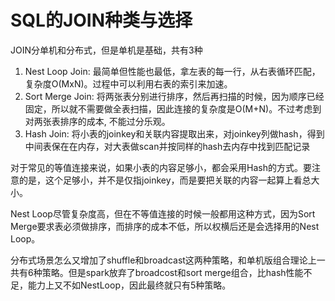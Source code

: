 SQL的JOIN种类与选择
==
JOIN分单机和分布式，但是单机是基础，共有3种

1. Nest Loop Join: 最简单但性能也最低，拿左表的每一行，从右表循环匹配，复杂度O(MxN)。过程中可以利用右表的索引来加速。
2. Sort Merge Join: 将两张表分别进行排序，然后再扫描的时候，因为顺序已经固定，所以就不需要做全表扫描，因此连接的复杂度是O(M+N)。不过考虑到对两张表排序的成本, 不能过分乐观。
3. Hash Join: 将小表的joinkey和关联内容提取出来，对joinkey列做hash，得到中间表保在在内存，对大表做scan并按同样的hash去内存中找到匹配记录

对于常见的等值连接来说，如果小表的内容足够小，都会采用Hash的方式。要注意的是，这个足够小，并不是仅指joinkey，而是要把关联的内容一起算上看总大小。

Nest Loop尽管复杂度高，但在不等值连接的时候一般都用这种方式，因为Sort Merge要求表必须做排序，而排序的成本不低，所以权横后还是会选择用的Nest Loop。

分布式场景怎么又增加了shuffle和broadcast这两种策略，和单机版组合理论上一共有6种策略。但是spark放弃了broadcost和sort merge组合，比hash性能不足，能力上又不如NestLoop，因此最终就只有5种策略。